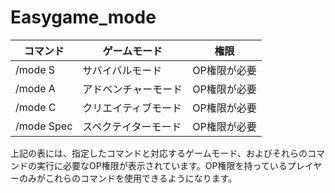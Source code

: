 # Easygame_mode

| コマンド        | ゲームモード             | 権限               |
|-----------------|----------------------|------------------|
| /mode S        | サバイバルモード        | OP権限が必要     |
| /mode A        | アドベンチャーモード    | OP権限が必要     |
| /mode C        | クリエイティブモード    | OP権限が必要     |
| /mode Spec     | スペクテイターモード    | OP権限が必要     |

上記の表には、指定したコマンドと対応するゲームモード、およびそれらのコマンドの実行に必要なOP権限が表示されています。OP権限を持っているプレイヤーのみがこれらのコマンドを使用できるようになります。


